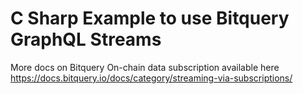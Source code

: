 #  C Sharp Example to use Bitquery GraphQL Streams

More docs on Bitquery On-chain data subscription available here https://docs.bitquery.io/docs/category/streaming-via-subscriptions/
